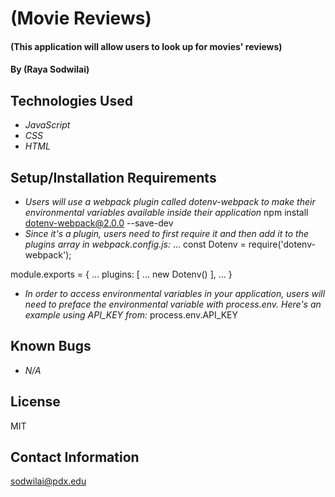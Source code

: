 # (Movie Reviews)

#### (This application will allow users to look up for movies' reviews)

#### By (Raya Sodwilai)

## Technologies Used

* _JavaScript_
* _CSS_
* _HTML_

## Setup/Installation Requirements

* _Users will use a webpack plugin called dotenv-webpack to make their environmental variables available inside their application_
npm install dotenv-webpack@2.0.0 --save-dev
* _Since it's a plugin, users need to first require it and then add it to the plugins array in webpack.config.js:_
...
const Dotenv = require('dotenv-webpack');

module.exports = {
  ...
  plugins: [
    ...
    new Dotenv()
  ],
  ...
  }
* _In order to access environmental variables in your application, users will need to preface the environmental variable with process.env. Here's an example using API_KEY from:_
process.env.API_KEY

## Known Bugs

* _N/A_

## License

MIT

## Contact Information

sodwilai@pdx.edu